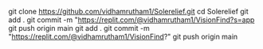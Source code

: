 git clone https://github.com/vidhamrutham1/Solerelief.git
cd Solerelief
git add .
git commit -m "https://replit.com/@vidhamrutham1/VisionFind?s=app
git push origin main
git add .
git commit -m "https://replit.com/@vidhamrutham1/VisionFind?"
git push origin main